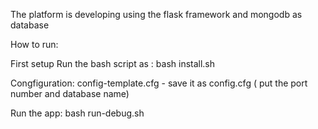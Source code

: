 The platform is developing using the flask framework and mongodb as database

How to run:

First setup
   Run the bash script as : bash install.sh
   
   Congfiguration: config-template.cfg - save it as config.cfg ( put the port number and database name)
   
Run the app:
  bash run-debug.sh
  
 
 


                   
